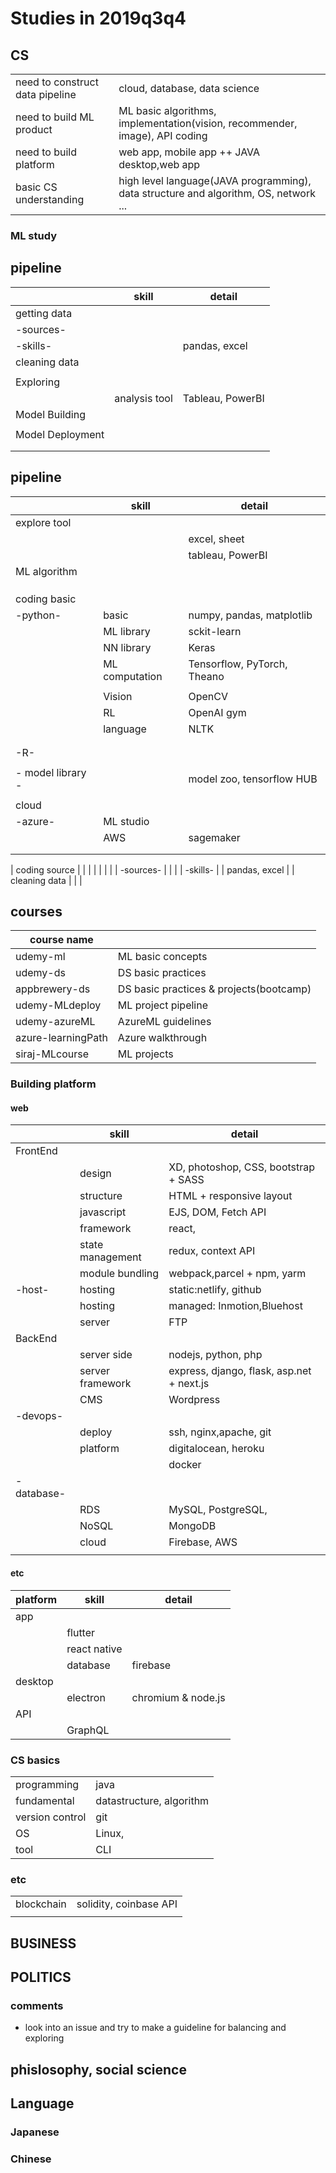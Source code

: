 # Studies in 2019q3q4

## CS
 |                                 |                                                                                      |
 | ------------------------------- | ------------------------------------------------------------------------------------ |
 | need to construct data pipeline | cloud, database, data science                                                        |
 | need to build ML product        | ML basic algorithms, implementation(vision, recommender, image), API coding          |
 | need to build platform          | web app, mobile app ++ JAVA desktop,web app                                          |
 | basic CS understanding          | high level language(JAVA programming), data structure and algorithm, OS, network ... |

### ML study

## pipeline

|                  | skill         | detail           |
| ---------------- | ------------- | ---------------- |
| getting data     |               |                  |
| -sources-        |               |                  |
| -skills-         |               | pandas, excel    |
| cleaning data    |               |                  |
|                  |               |                  |
| Exploring        |               |                  |
|                  | analysis tool | Tableau, PowerBI |
| Model Building   |               |                  |
|                  |               |                  |
| Model Deployment |               |                  |
|                  |               |                  |
|                  |               |                  |

## pipeline

|                   | skill          | detail                      |
| ----------------- | -------------- | --------------------------- |
| explore tool      |                |                             |
|                   |                | excel, sheet                |
|                   |                | tableau, PowerBI            |
| ML algorithm      |                |                             |
|                   |                |                             |
|                   |                |                             |
|                   |                |                             |
| coding basic      |                |                             |
| -python-          | basic          | numpy, pandas, matplotlib   |
|                   | ML library     | sckit-learn                 |
|                   | NN library     | Keras                       |
|                   | ML computation | Tensorflow, PyTorch, Theano |
|                   |                |                             |
|                   | Vision         | OpenCV                      |
|                   | RL             | OpenAI gym                  |
|                   | language       | NLTK                        |
|                   |                |                             |
|                   |                |                             |
| -R-               |                |                             |
|                   |                |                             |
| - model library - |                | model zoo, tensorflow HUB   |
|                   |                |                             |
| cloud             |                |                             |
| -azure-           | ML studio      |                             |
|                   | AWS            | sagemaker                   |
|                   |                |                             |
|                   |                |                             |

| coding source |                |                             |
|               |                |                             |
| -sources-     |                |                             |
| -skills-      |                | pandas, excel               |
| cleaning data |                |                             |

## courses
| course name        |                                         |
| ------------------ | --------------------------------------- |
| udemy-ml           | ML basic concepts                       |
| udemy-ds           | DS basic practices                      |
| appbrewery-ds      | DS basic practices & projects(bootcamp) |
| udemy-MLdeploy     | ML project pipeline                     |
| udemy-azureML      | AzureML guidelines                      |
| azure-learningPath | Azure walkthrough                       |
| siraj-MLcourse     | ML projects                             |



### Building platform
#### web
|            | skill            | detail                                    |
| ---------- | ---------------- | ----------------------------------------- |
| FrontEnd   |                  |                                           |
|            | design           | XD, photoshop, CSS, bootstrap + SASS      |
|            | structure        | HTML + responsive layout                  |
|            | javascript       | EJS, DOM, Fetch API                       |
|            | framework        | react,                                    |
|            | state management | redux, context API                        |
|            | module bundling  | webpack,parcel + npm, yarm                |
| -host-     | hosting          | static:netlify, github                    |
|            | hosting          | managed: Inmotion,Bluehost                |
|            | server           | FTP                                       |
| BackEnd    |                  |                                           |
|            | server side      | nodejs, python, php                       |
|            | server framework | express, django, flask, asp.net + next.js |
|            | CMS              | Wordpress                                 |
| -devops-   |                  |                                           |
|            | deploy           | ssh, nginx,apache, git                    |
|            | platform         | digitalocean, heroku                      |
|            |                  | docker                                    |
| -database- |                  |                                           |
|            | RDS              | MySQL, PostgreSQL,                        |
|            | NoSQL            | MongoDB                                   |
|            | cloud            | Firebase, AWS                             |
|            |                  |                                           |

#### etc
| platform | skill        | detail             |
| -------- | ------------ | ------------------ |
| app      |              |                    |
|          | flutter      |                    |
|          | react native |                    |
|          | database     | firebase           |
| desktop  |              |                    |
|          | electron     | chromium & node.js |
| API      |              |                    |
|          | GraphQL      |                    |



### CS basics
|                 |                          |
| --------------- | ------------------------ |
| programming     | java                     |
| fundamental     | datastructure, algorithm |
| version control | git                      |
| OS              | Linux,                   |
| tool            | CLI                      |

### etc
|            |                        |
| ---------- | ---------------------- |
| blockchain | solidity, coinbase API |
|            |                        |



## BUSINESS


## POLITICS


### comments
- look into an issue and try to make a guideline for balancing and exploring




## phislosophy, social science


## Language

### Japanese

### Chinese
 